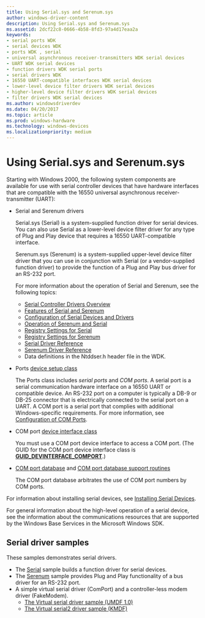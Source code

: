 ```yaml
---
title: Using Serial.sys and Serenum.sys
author: windows-driver-content
description: Using Serial.sys and Serenum.sys
ms.assetid: 2dcf22c8-0666-4b58-8fd3-97a4d17eaa2a
keywords:
- serial ports WDK
- serial devices WDK
- ports WDK , serial
- universal asynchronous receiver-transmitters WDK serial devices
- UART WDK serial devices
- function drivers WDK serial ports
- serial drivers WDK
- 16550 UART-compatible interfaces WDK serial devices
- lower-level device filter drivers WDK serial devices
- higher-level device filter drivers WDK serial devices
- filter drivers WDK serial devices
ms.author: windowsdriverdev
ms.date: 04/20/2017
ms.topic: article
ms.prod: windows-hardware
ms.technology: windows-devices
ms.localizationpriority: medium
---
```


# Using Serial.sys and Serenum.sys





Starting with Windows 2000, the following system components are available for use with serial controller devices that have hardware interfaces that are compatible with the 16550 universal asynchronous receiver-transmitter (UART):

-   Serial and Serenum drivers

    Serial.sys (Serial) is a system-supplied function driver for serial devices. You can also use Serial as a lower-level device filter driver for any type of Plug and Play device that requires a 16550 UART-compatible interface.

    Serenum.sys (Serenum) is a system-supplied upper-level device filter driver that you can use in conjunction with Serial (or a vendor-supplied function driver) to provide the function of a Plug and Play bus driver for an RS-232 port.

    For more information about the operation of Serial and Serenum, see the following topics:

    -   [Serial Controller Drivers Overview](serial-drivers-overview.md)
    -   [Features of Serial and Serenum](features-of-serial-and-serenum.md)
    -   [Configuration of Serial Devices and Drivers](configuration-of-serial-devices-and-drivers.md)
    -   [Operation of Serenum and Serial](operation-of-serenum-and-serial.md)
    -   [Registry Settings for Serial](registry-settings-for-serial.md)
    -   [Registry Settings for Serenum](registry-settings-for-serenum.md)
    -   [Serial Driver Reference](https://msdn.microsoft.com/library/windows/hardware/ff547476)
    -   [Serenum Driver Reference](https://msdn.microsoft.com/library/windows/hardware/ff547040)
    -   Data definitions in the Ntddser.h header file in the WDK.

<!-- -->

-   Ports [device setup class](https://msdn.microsoft.com/library/windows/hardware/ff541509)

    The Ports class includes *serial ports* and *COM ports*. A serial port is a serial communication hardware interface on a 16550 UART or compatible device. An RS-232 port on a computer is typically a DB-9 or DB-25 connector that is electrically connected to the serial port on a UART. A COM port is a serial port that complies with additional Windows-specific requirements. For more information, see [Configuration of COM Ports](configuration-of-com-ports.md).

-   COM port [device interface class](https://msdn.microsoft.com/library/windows/hardware/ff541339)

    You must use a COM port device interface to access a COM port. (The GUID for the COM port device interface class is [**GUID\_DEVINTERFACE\_COMPORT**](https://msdn.microsoft.com/library/windows/hardware/ff545821).)

-   [COM port database](com-port-database.md) and [COM port database support routines](https://msdn.microsoft.com/library/windows/hardware/ff546483)

    The COM port database arbitrates the use of COM port numbers by COM ports.

For information about installing serial devices, see [Installing Serial Devices](installing-serial-devices.md).

For general information about the high-level operation of a serial device, see the information about the communications resources that are supported by the Windows Base Services in the Microsoft Windows SDK.

## Serial driver samples


These samples demonstrates serial drivers.

-   The [Serial](http://go.microsoft.com/fwlink/p/?LinkId=617962) sample builds a function driver for serial devices.
-   The [Serenum](http://go.microsoft.com/fwlink/p/?LinkId=617961) sample provides Plug and Play functionality of a bus driver for an RS-232 port.
-   A simple virtual serial driver (ComPort) and a controller-less modem driver (FakeModem).
    -   [The Virtual serial driver sample (UMDF 1.0)](http://go.microsoft.com/fwlink/p/?LinkId=617963)
    -   [The Virtual serial2 driver sample (KMDF)](http://go.microsoft.com/fwlink/p/?LinkId=722209)

 

 




